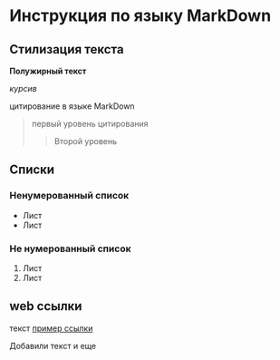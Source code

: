 # Инструкция по языку MarkDown

## Стилизация текста

**Полужирный текст**

*курсив*

цитирование в языке MarkDown
>первый уровень цитирования
>>Второй уровень

## Списки
### Ненумерованный список
* Лист
* Лист

### Не нумерованный список
1. Лист
2. Лист

## web ссылки
текст [пример ссылки](http.example.com "Всплывающая подсказка")

Добавили текст и еще